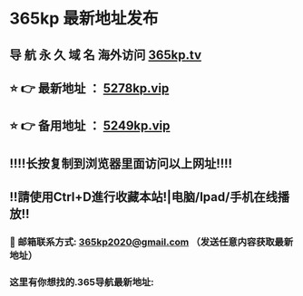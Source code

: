 # 365kp 最新地址发布 
## 导 航 永 久 域 名 海外访问 [365kp.tv](https://5266kp.vip)
## ⭐️ 👉 最新地址 ：       [5278kp.vip](https://5266kp.vip)
## ⭐️ 👉 备用地址 ：       [5249kp.vip](https://5266kp.vip)
## ‼️‼️长按复制到浏览器里面访问以上网址‼️‼️
## ‼️請使用Ctrl+D進行收藏本站!|电脑/Ipad/手机在线播放‼️
### 📧 邮箱联系方式: 365kp2020@gmail.com （发送任意内容获取最新地址）
### 这里有你想找的.365导航最新地址:    
